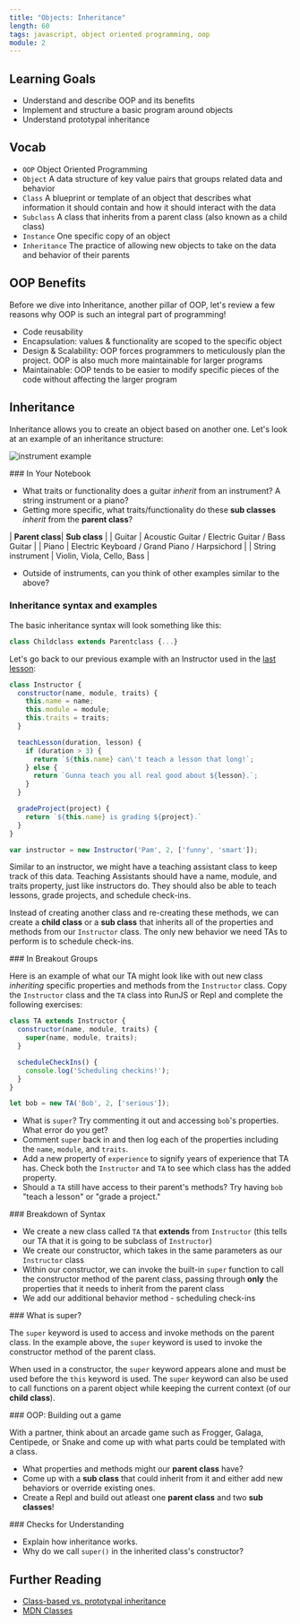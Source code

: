 ```yaml
---
title: "Objects: Inheritance"
length: 60
tags: javascript, object oriented programming, oop
module: 2
---
```


## Learning Goals

* Understand and describe OOP and its benefits
* Implement and structure a basic program around objects
* Understand prototypal inheritance

## Vocab

- `OOP` Object Oriented Programming
- `Object` A data structure of key value pairs that groups related data and behavior
- `Class` A blueprint or template of an object that describes what information it should contain and how it should interact with the data
- `Subclass` A class that inherits from a parent class (also known as a child class)
- `Instance` One specific copy of an object
- `Inheritance` The practice of allowing new objects to take on the data and behavior of their parents

## OOP Benefits

Before we dive into Inheritance, another pillar of OOP, let's review a few reasons why OOP is such an integral part of programming!

* Code reusability
* Encapsulation: values & functionality are scoped to the specific object
* Design & Scalability: OOP forces programmers to meticulously plan the project. OOP is also much more maintainable for larger programs
* Maintainable: OOP tends to be easier to modify specific pieces of the code without affecting the larger program

## Inheritance

Inheritance allows you to create an object based on another one. Let's look at an example of an inheritance structure:

![instrument example](https://koenig-media.raywenderlich.com/uploads/2017/05/ObjectOrientedProgramming-graph-2.png)

<section class="call-to-action">
### In Your Notebook

- What traits or functionality does a guitar *inherit* from an instrument?  A string instrument or a piano?
- Getting more specific, what traits/functionality do these **sub classes** *inherit* from the **parent class**?

| **Parent class**| **Sub class** |
| Guitar | Acoustic Guitar / Electric Guitar / Bass Guitar |
| Piano | Electric Keyboard / Grand Piano / Harpsichord |
| String instrument | Violin, Viola, Cello, Bass |

- Outside of instruments, can you think of other examples similar to the above?
</section>

### Inheritance syntax and examples

The basic inheritance syntax will look something like this:

```js
class Childclass extends Parentclass {...}
```

Let's go back to our previous example with an Instructor used in the [last lesson](https://frontend.turing.io/lessons/module-2/oop-2-objects-and-prototype-chain.html):

```js
class Instructor {
  constructor(name, module, traits) {
    this.name = name;
    this.module = module;
    this.traits = traits;
  }

  teachLesson(duration, lesson) {
    if (duration > 3) {
      return `${this.name} can\'t teach a lesson that long!`;
    } else {
      return `Gunna teach you all real good about ${lesson}.`;
    }
  }

  gradeProject(project) {
    return `${this.name} is grading ${project}.`
  }
}

var instructor = new Instructor('Pam', 2, ['funny', 'smart']);
```

Similar to an instructor, we might have a teaching assistant class to keep track of this data. Teaching Assistants should have a name, module, and traits property, just like instructors do. They should also be able to teach lessons, grade projects, and schedule check-ins. 

Instead of creating another class and re-creating these methods, we can create a **child class** or a **sub class** that inherits all of the properties and methods from our `Instructor` class. The only new behavior we need TAs to perform is to schedule check-ins.

<section class="call-to-action">
### In Breakout Groups

Here is an example of what our TA might look like with out new class *inheriting* specific properties and methods from the `Instructor` class.  Copy the `Instructor` class and the `TA` class into RunJS or Repl and complete the following exercises:

```js
class TA extends Instructor {
  constructor(name, module, traits) {
    super(name, module, traits);
  }

  scheduleCheckIns() {
    console.log('Scheduling checkins!');
  }
}

let bob = new TA('Bob', 2, ['serious']);
```

- What is `super`?  Try commenting it out and accessing `bob`'s properties.  What error do you get?
- Comment `super` back in and then log each of the properties including the `name`, `module`, and `traits`.
- Add a new property of `experience` to signify years of experience that TA has.  Check both the `Instructor` and `TA` to see which class has the added property.
- Should a `TA` still have access to their parent's methods?  Try having `bob` "teach a lesson" or "grade a project."
</section>

<section class="answer">
### Breakdown of Syntax  

* We create a new class called `TA` that **extends** from `Instructor` (this tells our TA that it is going to be subclass of `Instructor`)
* We create our constructor, which takes in the same parameters as our `Instructor` class
* Within our constructor, we can invoke the built-in `super` function to call the constructor method of the parent class, passing through **only** the properties that it needs to inherit from the parent class
* We add our additional behavior method - scheduling check-ins
</section>

<section class="note">
### What is super?  

The `super` keyword is used to access and invoke methods on the parent class. In the example above, the `super` keyword is used to invoke the constructor method of the parent class.

When used in a constructor, the `super` keyword appears alone and must be used before the `this` keyword is used. The `super` keyword can also be used to call functions on a parent object while keeping the current context (of our **child class**).
</section>

<section class="call-to-action">
### OOP: Building out a game

With a partner, think about an arcade game such as Frogger, Galaga, Centipede, or Snake and come up with what parts could be templated with a class.

- What properties and methods might our **parent class** have? 
- Come up with a **sub class** that could inherit from it and either add new behaviors or override existing ones. 
- Create a Repl and build out atleast one **parent class** and two **sub classes**!
</section>

<section class="checks-for-understanding">
### Checks for Understanding

* Explain how inheritance works.
* Why do we call `super()` in the inherited class's constructor?
</section>

## Further Reading

* [Class-based vs. prototypal inheritance](https://medium.com/javascript-scene/master-the-javascript-interview-what-s-the-difference-between-class-prototypal-inheritance-e4cd0a7562e9)
* [MDN Classes](https://developer.mozilla.org/en-US/docs/Web/JavaScript/Reference/Classes)